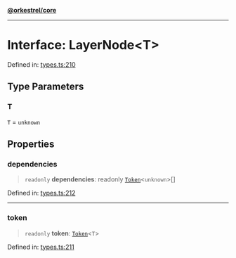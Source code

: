 [**@orkestrel/core**](../index.md)

***

# Interface: LayerNode\<T\>

Defined in: [types.ts:210](https://github.com/orkestrel/core/blob/7cc3e19bc4a1e6f96f153d7b931686981208a465/src/types.ts#L210)

## Type Parameters

### T

`T` = `unknown`

## Properties

### dependencies

> `readonly` **dependencies**: readonly [`Token`](../type-aliases/Token.md)\<`unknown`\>[]

Defined in: [types.ts:212](https://github.com/orkestrel/core/blob/7cc3e19bc4a1e6f96f153d7b931686981208a465/src/types.ts#L212)

***

### token

> `readonly` **token**: [`Token`](../type-aliases/Token.md)\<`T`\>

Defined in: [types.ts:211](https://github.com/orkestrel/core/blob/7cc3e19bc4a1e6f96f153d7b931686981208a465/src/types.ts#L211)
